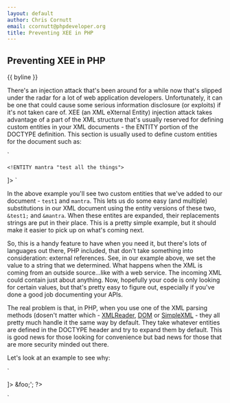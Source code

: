 ```yaml
---
layout: default
author: Chris Cornutt
email: ccornutt@phpdeveloper.org
title: Preventing XEE in PHP
---
```


Preventing XEE in PHP
--------------

{{ byline }}

There's an injection attack that's been around for a while now that's slipped under
the radar for a lot of web application developers. Unfortunately, it can be one that
could cause some serious information disclosure (or exploits) if it's not taken care
of. XEE (an XML eXternal Entity) injection attack takes advantage of a part of the XML
structure that's usually reserved for defining custom entities in your XML documents -
the ENTITY portion of the DOCTYPE definition. This section is usually used to define 
custom entities for the document such as:

`
<!DOCTYPE root [
    <!ENTITY test1 "testing">
    <!ENTITY mantra "test all the things">
]>
`

In the above example you'll see two custom entities that we've added to our document -
`test1` and `mantra`. This lets us do some easy (and multiple) substitutions in our
XML document using the entity versions of these two, `&test1;` and `&mantra`. When 
these entites are expanded, their replacements strings are put in their place. This
is a pretty simple example, but it should make it easier to pick up on what's coming next.

So, this is a handy feature to have when you need it, but there's lots of languages out
there, PHP included, that don't take something into consideration: external references.
See, in our example above, we set the value to a string that we determined. What happens
when the XML is coming from an outside source...like with a web service. The incoming
XML could contain just about anything. Now, hopefully your code is only looking for
certain values, but that's pretty easy to figure out, especially if you've done a good
job documenting your APIs. 

The real problem is that, in PHP, when you use one of the XML parsing methods (dosen't
matter which - [XMLReader](http://php.net/xmlreader), [DOM](http://php.net/dom) or 
[SimpleXML](http://php.net/simplexml) - they all pretty much handle it the same way by
default. They take whatever entities are defined in the DOCTYPE header and try to 
expand them by default. This is good news for those looking for convenience but bad
news for those that are more security minded out there.

Let's look at an example to see why:

`
<?php
$xml = '<!DOCTYPE root
    [
    <!ENTITY foo SYSTEM "http://test.localhost:8080/contents.txt">
    ]>
    <test><testing>&foo;</testing></test>';
?>
`